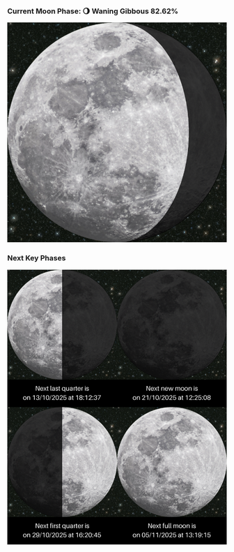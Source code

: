 ### Current Moon Phase: 🌖 Waning Gibbous 82.62%
![Moon Phase](moonphase.png)
### Next Key Phases
![Gallery](gallery.png)